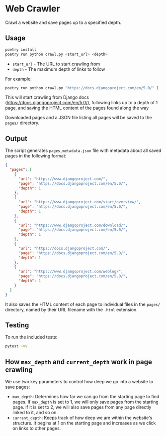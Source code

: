 # Web Crawler

Crawl a website and save pages up to a specified depth.

## Usage

```bash
poetry install
poetry run python crawl.py <start_url> <depth>

```

- `start_url` - The URL to start crawling from
- `depth` - The maximum depth of links to follow

For example:

```bash
poetry run python crawl.py "https://docs.djangoproject.com/en/5.0/" 1
```

This will start crawling from Django docs (<https://docs.djangoproject.com/en/5.0/>), following links up to a depth of 1 page, and saving the HTML content of the pages found along the way

Downloaded pages and a JSON file listing all pages will be saved to the `pages/` directory.

## Output

The script generates `pages_metadata.json` file with metadata about all saved pages in the following format:

```json
{
  "pages": [
    {
      "url": "https://www.djangoproject.com/",
      "page": "https://docs.djangoproject.com/en/5.0/",
      "depth": 1
    },
    {
      "url": "https://www.djangoproject.com/start/overview/",
      "page": "https://docs.djangoproject.com/en/5.0/",
      "depth": 1
    },
    {
      "url": "https://www.djangoproject.com/download/",
      "page": "https://docs.djangoproject.com/en/5.0/",
      "depth": 1
    },
    {
      "url": "https://docs.djangoproject.com/",
      "page": "https://docs.djangoproject.com/en/5.0/",
      "depth": 1
    },
    {
      "url": "https://www.djangoproject.com/weblog/",
      "page": "https://docs.djangoproject.com/en/5.0/",
      "depth": 1
    }
  ]
}


```

It also saves the HTML content of each page to individual files in the `pages/` directory, named by their URL filename with the `.html` extension.

## Testing

To run the included tests:

```bash
pytest -vv
```

## How `max_depth` and `current_depth` work in page crawling

We use two key parameters to control how deep we go into a website to save pages:

- `max_depth`: Determines how far we can go from the starting page to find pages. If `max_depth` is set to 1, we will only save pages from the starting page. If it is set to 2, we will also save pages from any page directly linked to it, and so on.
- `current_depth`: Keeps track of how deep we are within the website's structure. It begins at 1 on the starting page and increases as we click on links to other pages.
